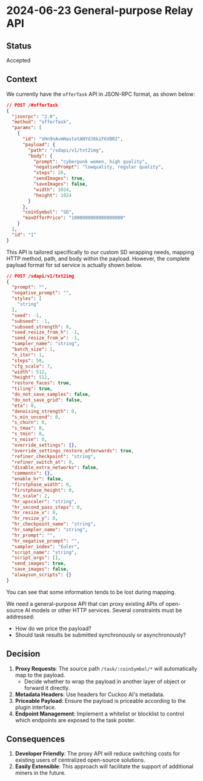 # 2024-06-23 General-purpose Relay API

## Status

Accepted

## Context

We currently have the `offerTask` API in JSON-RPC format, as shown below:

```json
// POST /#offerTask
{
  "jsonrpc": "2.0",
  "method": "offerTask",
  "params": [
    {
      "id": "VHn9nAvmHastotANYdJ8kiF6VBR2",
      "payload": {
        "path": "/sdapi/v1/txt2img",
        "body": {
          "prompt": "cyberpunk women, high quality",
          "negativePrompt": "lowquality, regular quality",
          "steps": 20,
          "sendImages": true,
          "saveImages": false,
          "width": 1024,
          "height": 1024
        }
      },
      "coinSymbol": "SD",
      "maxOfferPrice": "1000000000000000000"
    }
  ],
  "id": "1"
}
```

This API is tailored specifically to our custom SD wrapping needs, mapping HTTP method, path, and body within the payload. However, the complete payload format for sd service is actually shown below. 

```json
// POST /sdapi/v1/txt2img
{
  "prompt": "",
  "negative_prompt": "",
  "styles": [
    "string"
  ],
  "seed": -1,
  "subseed": -1,
  "subseed_strength": 0,
  "seed_resize_from_h": -1,
  "seed_resize_from_w": -1,
  "sampler_name": "string",
  "batch_size": 1,
  "n_iter": 1,
  "steps": 50,
  "cfg_scale": 7,
  "width": 512,
  "height": 512,
  "restore_faces": true,
  "tiling": true,
  "do_not_save_samples": false,
  "do_not_save_grid": false,
  "eta": 0,
  "denoising_strength": 0,
  "s_min_uncond": 0,
  "s_churn": 0,
  "s_tmax": 0,
  "s_tmin": 0,
  "s_noise": 0,
  "override_settings": {},
  "override_settings_restore_afterwards": true,
  "refiner_checkpoint": "string",
  "refiner_switch_at": 0,
  "disable_extra_networks": false,
  "comments": {},
  "enable_hr": false,
  "firstphase_width": 0,
  "firstphase_height": 0,
  "hr_scale": 2,
  "hr_upscaler": "string",
  "hr_second_pass_steps": 0,
  "hr_resize_x": 0,
  "hr_resize_y": 0,
  "hr_checkpoint_name": "string",
  "hr_sampler_name": "string",
  "hr_prompt": "",
  "hr_negative_prompt": "",
  "sampler_index": "Euler",
  "script_name": "string",
  "script_args": [],
  "send_images": true,
  "save_images": false,
  "alwayson_scripts": {}
}
```

You can see that some information tends to be lost during mapping.

We need a general-purpose API that can proxy existing APIs of open-source AI models or other HTTP services. Several constraints must be addressed:

- How do we price the payload?
- Should task results be submitted synchronously or asynchronously?

## Decision

1. **Proxy Requests**: The source path `/task/:coinSymbol/*` will automatically map to the payload.
   - Decide whether to wrap the payload in another layer of object or forward it directly.
2. **Metadata Headers**: Use headers for Cuckoo AI's metadata.
3. **Priceable Payload**: Ensure the payload is priceable according to the plugin interface.
4. **Endpoint Management**: Implement a whitelist or blocklist to control which endpoints are exposed to the task poster.

## Consequences

1. **Developer Friendly**: The proxy API will reduce switching costs for existing users of centralized open-source solutions.
2. **Easily Extensible**: This approach will facilitate the support of additional miners in the future.

